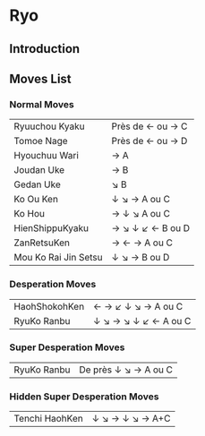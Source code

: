 # Ryo

## Introduction

## Moves List

### Normal Moves

|                      |                  |
|----------------------|------------------|
| Ryuuchou Kyaku       | Près de ← ou → C |
| Tomoe Nage           | Près de ← ou → D |
| Hyouchuu Wari        | → A              |
| Joudan Uke           | → B              |
| Gedan Uke            | ↘ B              |
| Ko Ou Ken            | ↓ ↘ → A ou C     |
| Ko Hou               | → ↓ ↘ A ou C     |
| HienShippuKyaku      | → ↘ ↓ ↙ ← B ou D |
| ZanRetsuKen          | → ← → A ou C     |
| Mou Ko Rai Jin Setsu | ↓ ↘ → B ou D     |

### Desperation Moves

|               |                      |
|---------------|----------------------|
| HaohShokohKen | ← → ↙ ↓ ↘ → A ou C   |
| RyuKo Ranbu   | ↓ ↘ → ↘ ↓ ↙ ← A ou C |

### Super Desperation Moves

|             |                      |
|-------------|----------------------|
| RyuKo Ranbu | De près ↓ ↘ → A ou C |

### Hidden Super Desperation Moves

|                |                 |
|----------------|-----------------|
| Tenchi HaohKen | ↓ ↘ → ↓ ↘ → A+C |
